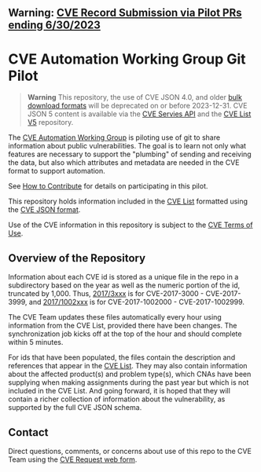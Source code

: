## Warning: [CVE Record Submission via Pilot PRs ending 6/30/2023](https://github.com/CVEProject/cvelist/discussions/8938)

# CVE Automation Working Group Git Pilot

>**Warning**
>This repository, the use of CVE JSON 4.0, and older [bulk download formats](https://cve.mitre.org/data/downloads/) will be deprecated on or before 2023-12-31. CVE JSON 5 content is available via the [CVE Servies API](https://cveawg.mitre.org/api-docs/#/CVE%20Record/cveGetSingle) and the [CVE List V5](https://github.com/CVEProject/cvelistV5) repository.

The [CVE Automation Working
Group](https://github.com/CVEProject/automation-working-group) is
piloting use of git to share information about public vulnerabilities. 
The goal is to learn not only what features are necessary to support
the "plumbing" of sending and receiving the data, but also which
attributes and metadata are needed in the CVE format to support
automation. 

See [How to Contribute](https://github.com/CVEProject/cvelist/blob/master/CONTRIBUTING.md)
for details on participating in this pilot.

This repository holds information included in the [CVE
List](https://cve.mitre.org/cve/) formatted using the [CVE JSON
format](https://github.com/CVEProject/automation-working-group/tree/master/cve_json_schema). 

Use of the CVE information in this repository is subject to the [CVE
Terms of Use](https://cve.mitre.org/about/termsofuse.html). 


## Overview of the Repository

Information about each CVE id is stored as a unique file in the repo
in a subdirectory based on the year as well as the numeric portion of
the id, truncated by 1,000.  Thus, [2017/3xxx](2017/3xxx) is for
CVE-2017-3000 - CVE-2017-3999, and [2017/1002xxx](2017/1002xxx) is for
CVE-2017-1002000 - CVE-2017-1002999. 

The CVE Team updates these files automatically every hour using
information from the CVE List, provided there have been changes.  The
synchronization job kicks off at the top of the hour and should
complete within 5 minutes. 

For ids that have been populated, the files contain the description
and references that appear in the [CVE
List](https://cve.mitre.org/cve/).  They may also contain
information about the affected product(s) and problem type(s), which
CNAs have been supplying when making assignments during the past year
but which is not included in the CVE List.  And going forward, it is
hoped that they will contain a richer collection of information about
the vulnerability, as supported by the full CVE JSON schema. 


## Contact

Direct questions, comments, or concerns about use of this repo to the CVE
Team using the [CVE Request web form](https://cveform.mitre.org). 
